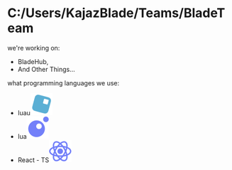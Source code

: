 <h1>C:/Users/KajazBlade/Teams/BladeTeam</h1>

we're working on:
- BladeHub,
- And Other Things...

what programming languages we use:
- luau![alt](./luau.svg)
- lua![alt](./lua.svg)
- React - TS![alt](./react-typescript.svg)
